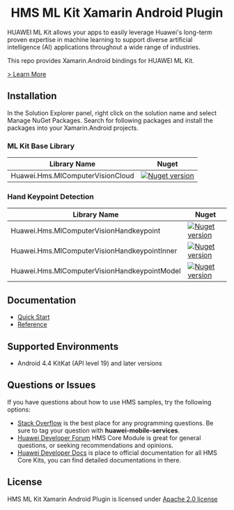 <p align="center">
  <h1 align="center">HMS ML Kit Xamarin Android Plugin</h1>
</p>

HUAWEI ML Kit allows your apps to easily leverage Huawei's long-term proven expertise in machine learning to support diverse artificial intelligence (AI) applications throughout a wide range of industries.

This repo provides Xamarin.Android bindings for HUAWEI ML Kit.

[> Learn More](https://developer.huawei.com/consumer/en/doc/development/HMS-Plugin-Guides/about-service-0000001052602130)

## Installation

In the Solution Explorer panel, right click on the solution name and select Manage NuGet Packages. Search for following packages and install the packages into your Xamarin.Android projects.

### ML Kit Base Library

| Library Name  | Nuget |
|--------|-----|
| Huawei.Hms.MlComputerVisionCloud   |  <a href="https://www.nuget.org/packages/Huawei.Hms.MlComputerVisionCloud"><img src="https://img.shields.io/nuget/v/Huawei.Hms.MlComputerVisionCloud?color=%23ed2a1c&style=for-the-badge" alt="Nuget version"></a> |

### Hand Keypoint Detection

| Library Name  | Nuget |
|--------|-----|
| Huawei.Hms.MlComputerVisionHandkeypoint |  <a href="https://www.nuget.org/packages/Huawei.Hms.MlComputerVisionHandkeypoint"><img src="https://img.shields.io/nuget/v/Huawei.Hms.MlComputerVisionHandkeypoint?color=%23ed2a1c&style=for-the-badge" alt="Nuget version"></a> |
| Huawei.Hms.MlComputerVisionHandkeypointInner |  <a href="https://www.nuget.org/packages/Huawei.Hms.MlComputerVisionHandkeypointInner"><img src="https://img.shields.io/nuget/v/Huawei.Hms.MlComputerVisionHandkeypointInner?color=%23ed2a1c&style=for-the-badge" alt="Nuget version"></a> |
| Huawei.Hms.MlComputerVisionHandkeypointModel  |  <a href="https://www.nuget.org/packages/Huawei.Hms.MlComputerVisionHandkeypointModel"><img src="https://img.shields.io/nuget/v/Huawei.Hms.MlComputerVisionHandkeypointModel?color=%23ed2a1c&style=for-the-badge" alt="Nuget version"></a> |


## Documentation

- [Quick Start](https://developer.huawei.com/consumer/en/doc/development/HMS-Plugin-Guides/prepare-dev-env-0000001052968081)
- [Reference](https://developer.huawei.com/consumer/en/doc/development/HMS-Plugin-References-V1/overview-0000001052991421-V1)

## Supported Environments

- Android 4.4 KitKat (API level 19) and later versions

## Questions or Issues

If you have questions about how to use HMS samples, try the following options:
- [Stack Overflow](https://stackoverflow.com/questions/tagged/huawei-mobile-services) is the best place for any programming questions. Be sure to tag your question with **huawei-mobile-services**.
- [Huawei Developer Forum](https://forums.developer.huawei.com/forumPortal/en/home?fid=0101187876626530001) HMS Core Module is great for general questions, or seeking recommendations and opinions.
- [Huawei Developer Docs](https://developer.huawei.com/consumer/en/doc/overview/HMS-Core-Plugin) is place to official documentation for all HMS Core Kits, you can find detailed documentations in there.

## License

HMS ML Kit Xamarin Android Plugin is licensed under [Apache 2.0 license](LICENSE)